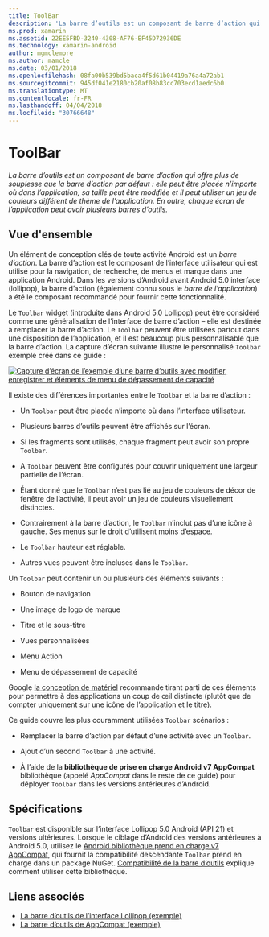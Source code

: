 ```yaml
---
title: ToolBar
description: 'La barre d’outils est un composant de barre d’action qui offre plus de souplesse que la barre d’action par défaut : elle peut être placée n’importe où dans l’application, sa taille peut être modifiée et il peut utiliser un jeu de couleurs différent de thème de l’application. En outre, chaque écran de l’application peut avoir plusieurs barres d’outils.'
ms.prod: xamarin
ms.assetid: 22EE5FBD-3240-4308-AF76-EF45D72936DE
ms.technology: xamarin-android
author: mgmclemore
ms.author: mamcle
ms.date: 03/01/2018
ms.openlocfilehash: 08fa00b539bd5baca4f5d61b04419a76a4a72ab1
ms.sourcegitcommit: 945df041e2180cb20af08b83cc703ecd1aedc6b0
ms.translationtype: MT
ms.contentlocale: fr-FR
ms.lasthandoff: 04/04/2018
ms.locfileid: "30766648"
---
```

# <a name="toolbar"></a>ToolBar

_La barre d’outils est un composant de barre d’action qui offre plus de souplesse que la barre d’action par défaut : elle peut être placée n’importe où dans l’application, sa taille peut être modifiée et il peut utiliser un jeu de couleurs différent de thème de l’application. En outre, chaque écran de l’application peut avoir plusieurs barres d’outils._

 
## <a name="overview"></a>Vue d'ensemble

Un élément de conception clés de toute activité Android est un *barre d’action*. La barre d’action est le composant de l’interface utilisateur qui est utilisé pour la navigation, de recherche, de menus et marque dans une application Android. Dans les versions d’Android avant Android 5.0 interface (lollipop), la barre d’action (également connu sous le *barre de l’application*) a été le composant recommandé pour fournir cette fonctionnalité. 

Le `Toolbar` widget (introduite dans Android 5.0 Lollipop) peut être considéré comme une généralisation de l’interface de barre d’action &ndash; elle est destinée à remplacer la barre d’action. Le `Toolbar` peuvent être utilisées partout dans une disposition de l’application, et il est beaucoup plus personnalisable que la barre d’action. La capture d’écran suivante illustre le personnalisé `Toolbar` exemple créé dans ce guide : 

[![Capture d’écran de l’exemple d’une barre d’outils avec modifier, enregistrer et éléments de menu de dépassement de capacité](images/01-toolbar-sml.png)](images/01-toolbar.png#lightbox)

Il existe des différences importantes entre le `Toolbar` et la barre d’action : 

-   Un `Toolbar` peut être placée n’importe où dans l’interface utilisateur.

-   Plusieurs barres d’outils peuvent être affichés sur l’écran.

-   Si les fragments sont utilisés, chaque fragment peut avoir son propre `Toolbar`. 

-   A `Toolbar` peuvent être configurés pour couvrir uniquement une largeur partielle de l’écran. 

-   Étant donné que le `Toolbar` n’est pas lié au jeu de couleurs de décor de fenêtre de l’activité, il peut avoir un jeu de couleurs visuellement distinctes. 

-   Contrairement à la barre d’action, le `Toolbar` n’inclut pas d’une icône à gauche. Ses menus sur le droit d’utilisent moins d’espace. 

-   Le `Toolbar` hauteur est réglable. 

-   Autres vues peuvent être incluses dans le `Toolbar`. 

Un `Toolbar` peut contenir un ou plusieurs des éléments suivants : 

-   Bouton de navigation

-   Une image de logo de marque

-   Titre et le sous-titre

-   Vues personnalisées

-   Menu Action

-   Menu de dépassement de capacité

Google [la conception de matériel](https://material.google.com/) recommande tirant parti de ces éléments pour permettre à des applications un coup de œil distincte (plutôt que de compter uniquement sur une icône de l’application et le titre). 

Ce guide couvre les plus couramment utilisées `Toolbar` scénarios :

-   Remplacer la barre d’action par défaut d’une activité avec un `Toolbar`. 

-   Ajout d’un second `Toolbar` à une activité.

-   À l’aide de la **bibliothèque de prise en charge Android v7 AppCompat** bibliothèque (appelé *AppCompat* dans le reste de ce guide) pour déployer `Toolbar` dans les versions antérieures d’Android. 

 
 
## <a name="requirements"></a>Spécifications

`Toolbar` est disponible sur l’interface Lollipop 5.0 Android (API 21) et versions ultérieures. Lorsque le ciblage d’Android des versions antérieures à Android 5.0, utilisez le [Android bibliothèque prend en charge v7 AppCompat](https://www.nuget.org/packages/Xamarin.Android.Support.v7.AppCompat/), qui fournit la compatibilité descendante `Toolbar` prend en charge dans un package NuGet. 
[Compatibilité de la barre d’outils](~/android/user-interface/controls/tool-bar/toolbar-compatibility.md) explique comment utiliser cette bibliothèque. 




## <a name="related-links"></a>Liens associés

- [La barre d’outils de l’interface Lollipop (exemple)](https://developer.xamarin.com/samples/monodroid/android5.0/Toolbar/)
- [La barre d’outils de AppCompat (exemple)](https://developer.xamarin.com/samples/monodroid/Supportv7/AppCompat/Toolbar/)
